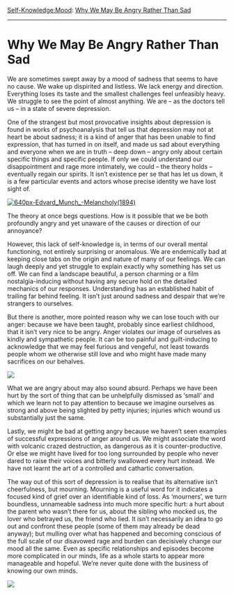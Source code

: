 [Self-Knowledge:](https://www.theschooloflife.com/thebookoflife/category/self-knowledge/)[Mood](https://www.theschooloflife.com/thebookoflife/category/self-knowledge/mood/): [Why We May Be Angry Rather Than Sad](https://www.theschooloflife.com/thebookoflife/why-we-may-be-angry-rather-than-sad/)

* * *

# Why We May Be Angry Rather Than Sad

We are sometimes swept away by a mood of sadness that seems to have no cause. We wake up dispirited and listless. We lack energy and direction. Everything loses its taste and the smallest challenges feel unfeasibly heavy. We struggle to see the point of almost anything. We are – as the doctors tell us – in a state of severe depression.

One of the strangest but most provocative insights about depression is found in works of psychoanalysis that tell us that depression may not at heart be about sadness; it is a kind of anger that has been unable to find expression, that has turned in on itself, and made us sad about everything and everyone when we are in truth – deep down – angry only about certain specific things and specific people. If only we could understand our disappointment and rage more intimately, we could – the theory holds – eventually regain our spirits. It isn’t existence per se that has let us down, it is a few particular events and actors whose precise identity we have lost sight of.

[![640px-Edvard_Munch_-_Melancholy_(1894)](https://www.theschooloflife.com/thebookoflife/wp-content/uploads/2017/02/640px-Edvard_Munch_-_Melancholy_1894.jpg)](http://www.thebookoflife.org/wp-content/uploads/2017/02/640px-Edvard_Munch_-_Melancholy_1894.jpg)

The theory at once begs questions. How is it possible that we be both profoundly angry and yet unaware of the causes or direction of our annoyance?

However, this lack of self-knowledge is, in terms of our overall mental functioning, not entirely surprising or anomalous. We are endemically bad at keeping close tabs on the origin and nature of many of our feelings. We can laugh deeply and yet struggle to explain exactly why something has set us off. We can find a landscape beautiful, a person charming or a film nostalgia-inducing without having any secure hold on the detailed mechanics of our responses. Understanding has an established habit of trailing far behind feeling. It isn’t just around sadness and despair that we’re strangers to ourselves.

But there is another, more pointed reason why we can lose touch with our anger: because we have been taught, probably since earliest childhood, that it isn’t very nice to be angry. Anger violates our image of ourselves as kindly and sympathetic people. It can be too painful and guilt-inducing to acknowledge that we may feel furious and vengeful, not least towards people whom we otherwise still love and who might have made many sacrifices on our behalves.

![](https://www.theschooloflife.com/thebookoflife/wp-content/uploads/2018/04/Gustav_Klimt_Marie_Henneberg_1901-1902-1020x1024.jpg)

What we are angry about may also sound absurd. Perhaps we have been hurt by the sort of thing that can be unhelpfully dismissed as ‘small’ and which we learn not to pay attention to because we imagine ourselves as strong and above being slighted by petty injuries; injuries which wound us substantially just the same.

Lastly, we might be bad at getting angry because we haven’t seen examples of successful expressions of anger around us. We might associate the word with volcanic crazed destruction, as dangerous as it is counter-productive. Or else we might have lived for too long surrounded by people who never dared to raise their voices and bitterly swallowed every hurt instead. We have not learnt the art of a controlled and cathartic conversation.

The way out of this sort of depression is to realise that its alternative isn’t cheerfulness, but mourning. Mourning is a useful word for it indicates a focused kind of grief over an identifiable kind of loss. As ‘mourners’, we turn boundless, unnameable sadness into much more specific hurt: a hurt about the parent who wasn’t there for us, about the sibling who mocked us, the lover who betrayed us, the friend who lied. It isn’t necessarily an idea to go out and confront these people (some of them may already be dead anyway); but mulling over what has happened and becoming conscious of the full scale of our disavowed rage and burden can decisively change our mood all the same. Even as specific relationships and episodes become more complicated in our minds, life as a whole starts to appear more manageable and hopeful. We’re never quite done with the business of knowing our own minds.

[![](https://img.youtube.com/vi/WfdzXmpAJrs/0.jpg)](https://www.youtube.com/embed/WfdzXmpAJrs '')
